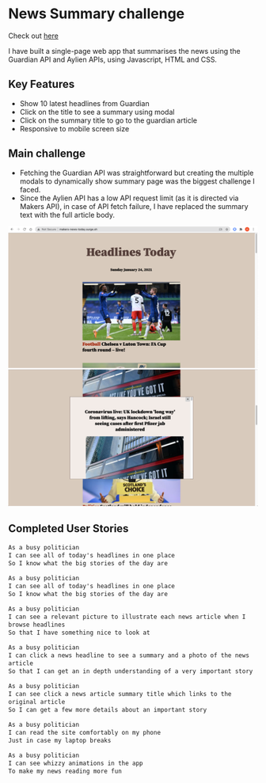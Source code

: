 # News Summary challenge

Check out [here](http://makers-news-today.surge.sh)

I have built a single-page web app that summarises the news using the Guardian API and Aylien APIs, using Javascript, HTML and CSS. 

## Key Features
* Show 10 latest headlines from Guardian 
* Click on the title to see a summary using modal
* Click on the summary title to go to the guardian article
* Responsive to mobile screen size

## Main challenge
* Fetching the Guardian API was straightforward but creating the multiple modals to dynamically show summary page was the biggest challenge I faced.
* Since the Aylien API has a low API request limit (as it is directed via Makers API), in case of API fetch failure, I have replaced the summary text with the full article body.

![main](https://github.com/Aracho1/news-summary-challenge/blob/master/images/main.png)
![modal](https://github.com/Aracho1/news-summary-challenge/blob/master/images/modal.png)

## Completed User Stories


```
As a busy politician
I can see all of today's headlines in one place
So I know what the big stories of the day are
```

```
As a busy politician
I can see all of today's headlines in one place
So I know what the big stories of the day are
```

```
As a busy politician
I can see a relevant picture to illustrate each news article when I browse headlines
So that I have something nice to look at
```

```
As a busy politician
I can click a news headline to see a summary and a photo of the news article
So that I can get an in depth understanding of a very important story
```

```
As a busy politician
I can see click a news article summary title which links to the original article
So I can get a few more details about an important story
```

```
As a busy politician
I can read the site comfortably on my phone
Just in case my laptop breaks
```

```
As a busy politician
I can see whizzy animations in the app
To make my news reading more fun
```
